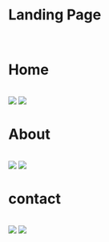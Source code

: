 # Landing Page
<br>
<h1>Home</h1>
<br>
<img src="https://github.com/kowsiganMV/OCTANET_MARCH/assets/85386114/41aa62ab-f26d-4247-906f-5bc2e5c91a9d"/>
<img src="https://github.com/kowsiganMV/OCTANET_MARCH/assets/85386114/a5a324f0-74da-44e0-b8ba-8904446140c5"/>
<br>
<h1>About</h1>
<br>
<img src="https://github.com/kowsiganMV/OCTANET_MARCH/assets/85386114/f7a280b4-f149-4fbf-84ca-af9c89868c34"/>
<img src="https://github.com/kowsiganMV/OCTANET_MARCH/assets/85386114/e3e3172d-6cee-4800-9a96-7cc89702c72d"/>
<br>
<h1>contact</h1>
<br>
<img src="https://github.com/kowsiganMV/OCTANET_MARCH/assets/85386114/75941284-95b8-48b6-ac8e-2dfc57c5d9a3"/>
<img src="https://github.com/kowsiganMV/OCTANET_MARCH/assets/85386114/4b51ffc6-7130-4f09-a65b-fc88c68d8e2c"/>
